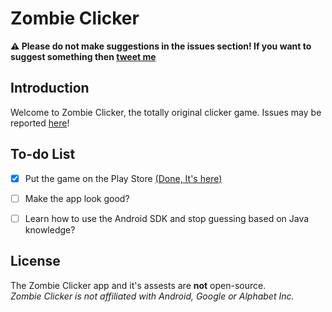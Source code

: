 
# Zombie Clicker
**:warning: Please do not make suggestions in the issues section! If you want to suggest something then [tweet me](https://twitter.com/Incrementing/)**

## Introduction
Welcome to Zombie Clicker, the totally original clicker game.
Issues may be reported [here](https://github.com/Incrementing/ZombieClicker/issues)!

## To-do List
- [X] Put the game on the Play Store [(Done, It's here)](https://play.google.com/store/apps/details?id=pw.incrementing.zombieclicker)
- [ ] Make the app look good?
- [ ] Learn how to use the Android SDK and stop guessing based on Java knowledge?


## License
The Zombie Clicker app and it's assests are **not** open-source.<br>
*Zombie Clicker is not affiliated with Android, Google or Alphabet Inc.*
